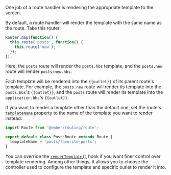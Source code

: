 One job of a route handler is rendering the appropriate template to the screen.

By default, a route handler will render the template with the same name as the
route. Take this router:

```javascript {data-filename=app/router.js}
Router.map(function() {
  this.route('posts', function() {
    this.route('new');
  });
});
```

Here, the `posts` route will render the `posts.hbs` template, and
the `posts.new` route will render `posts/new.hbs`.

Each template will be rendered into the `{{outlet}}` of its parent route's
template. For example, the `posts.new` route will render its template into the
`posts.hbs`'s `{{outlet}}`, and the `posts` route will render its template into
the `application.hbs`'s `{{outlet}}`.

If you want to render a template other than the default one, set the route's [`templateName`](https://api.emberjs.com/ember/release/classes/Route/properties/templateName?anchor=templateName) property to the name of
the template you want to render instead.

```javascript {data-filename=app/routes/posts.js}
import Route from '@ember/routing/route';

export default class PostsRoute extends Route {
  templateName = 'posts/favorite-posts';
}
```

You can override the [`renderTemplate()`](https://api.emberjs.com/ember/release/classes/Route/methods/renderTemplate?anchor=renderTemplate) hook if you want finer control over template rendering.
Among other things, it allows you to choose the controller used to configure the template and specific outlet to render it into.
